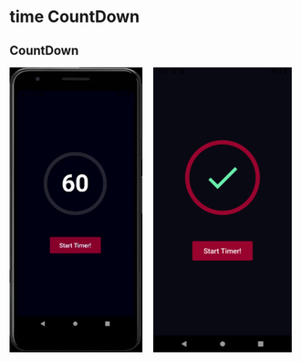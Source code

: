 # time CountDown



## CountDown

<img src="./demo.gif" height="500em"> &nbsp; &nbsp; <img src="./Screenshot_1645794078.png" height="500em">
